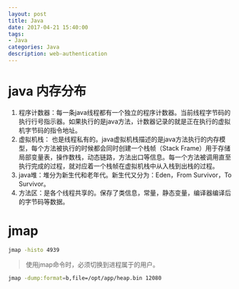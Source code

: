 ```yaml
---
layout: post
title: Java
date: 2017-04-21 15:40:00
tags:
- Java
categories: Java
description: web-authentication
---
```


# java 内存分布
1. 程序计数器：每一条java线程都有一个独立的程序计数器。当前线程字节码的执行行号指示器。如果执行的是java方法，计数器记录的就是正在执行的虚拟机字节码的指令地址。
2. 虚拟机栈： 也是线程私有的。java虚拟机栈描述的是java方法执行的内存模型，每个方法被执行的时候都会同时创建一个栈帧（Stack Frame）用于存储局部变量表，操作数栈，动态链路，方法出口等信息。每一个方法被调用直至执行完成的过程，就对应着一个栈帧在虚拟机栈中从入栈到出栈的过程。
3. java堆：堆分为新生代和老年代。新生代又分为：Eden，From Survivor，To Survivor。
4. 方法区：是各个线程共享的。保存了类信息，常量，静态变量，编译器编译后的字节码等数据。





# jmap
```bash
jmap -histo 4939
```
> 使用jmap命令时，必须切换到进程属于的用户。


```bash
jmap -dump:format=b,file=/opt/app/heap.bin 12080
```


